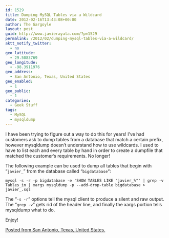 ```yaml
---
id: 1529
title: Dumping MySQL Tables via a Wildcard
date: 2012-02-16T13:43:08+00:00
author: The Gargoyle
layout: post
guid: http://www.javierayala.com/?p=1529
permalink: /2012/02/dumping-mysql-tables-via-a-wildcard/
aktt_notify_twitter:
  - no
geo_latitude:
  - 29.5083769
geo_longitude:
  - -98.3911976
geo_address:
  - San Antonio, Texas, United States
geo_enabled:
  - 1
geo_public:
  - 1
categories:
  - Geek Stuff
tags:
  - MySQL
  - mysqldump
---
```

I have been trying to figure out a way to do this for years! I&#8217;ve had customers ask to dump tables from a database that match a certain prefix, however mysqldump doesn&#8217;t understand how to use wildcards. I used to have to list each and every table by hand in order to create a dumpfile that matched the customer&#8217;s requirements. No longer!

The following example can be used to dump all tables that begin with &#8220;`javier_`&#8221; from the database called &#8220;`bigdatabase`&#8220;:

`mysql -s -r -p bigdatabase -e 'SHOW TABLES LIKE "javier_%"' | grep -v Tables_in | xargs mysqldump -p --add-drop-table bigdatabase > javier_.sql`

The &#8220;`-s -r`&#8221; options tell the mysql client to produce a silent and raw output. The &#8220;`grep -v`&#8221; gets rid of the header line, and finally the xargs portion tells mysqldump what to do.

Enjoy!

<a class="geolocation-link" href="#" id="geolocation1529" name="29.5083769,-98.3911976" onclick="return false;">Posted from San Antonio, Texas, United States.</a>
